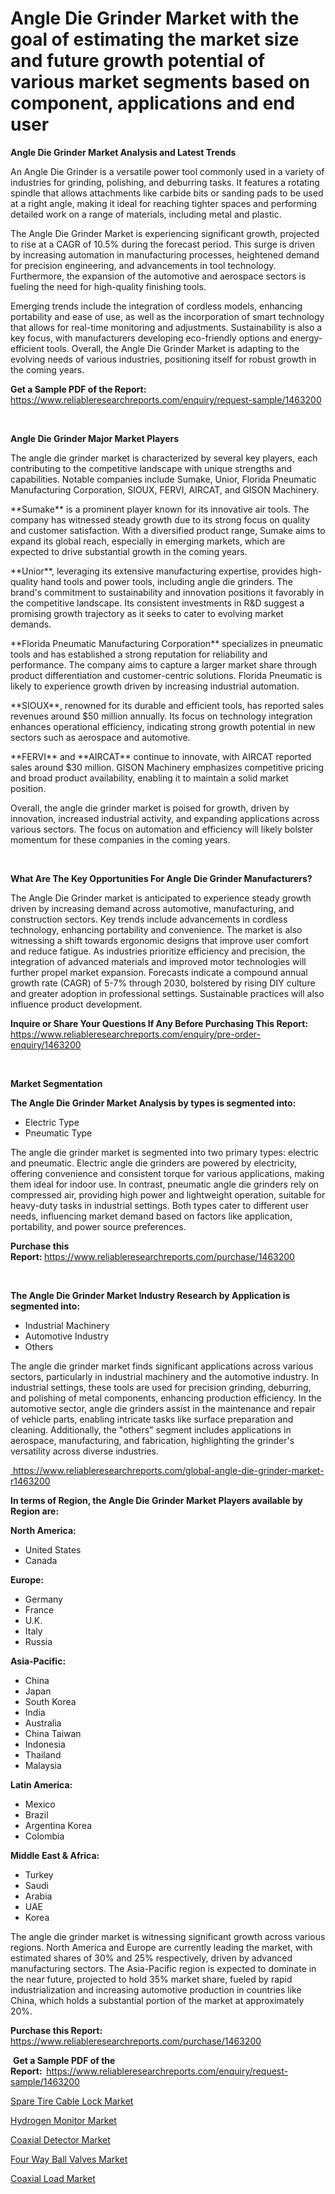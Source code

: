 <p><h1>Angle Die Grinder Market with the goal of estimating the market size and future growth potential of various market segments based on component, applications and end user</h1></p><p><strong>Angle Die Grinder Market Analysis and Latest Trends</strong></p>
<p><p>An Angle Die Grinder is a versatile power tool commonly used in a variety of industries for grinding, polishing, and deburring tasks. It features a rotating spindle that allows attachments like carbide bits or sanding pads to be used at a right angle, making it ideal for reaching tighter spaces and performing detailed work on a range of materials, including metal and plastic.</p><p>The Angle Die Grinder Market is experiencing significant growth, projected to rise at a CAGR of 10.5% during the forecast period. This surge is driven by increasing automation in manufacturing processes, heightened demand for precision engineering, and advancements in tool technology. Furthermore, the expansion of the automotive and aerospace sectors is fueling the need for high-quality finishing tools. </p><p>Emerging trends include the integration of cordless models, enhancing portability and ease of use, as well as the incorporation of smart technology that allows for real-time monitoring and adjustments. Sustainability is also a key focus, with manufacturers developing eco-friendly options and energy-efficient tools. Overall, the Angle Die Grinder Market is adapting to the evolving needs of various industries, positioning itself for robust growth in the coming years.</p></p>
<p><strong>Get a Sample PDF of the Report:&nbsp;</strong> <a href="https://www.reliableresearchreports.com/enquiry/request-sample/1463200?utm_campaign=83&utm_medium=2&utm_source=Github&utm_content=ia&utm_term=18022025&utm_id=angle-die-grinder">https://www.reliableresearchreports.com/enquiry/request-sample/1463200</a></p>
<p>&nbsp;</p>
<p><strong>Angle Die Grinder Major Market Players</strong></p>
<p><p>The angle die grinder market is characterized by several key players, each contributing to the competitive landscape with unique strengths and capabilities. Notable companies include Sumake, Unior, Florida Pneumatic Manufacturing Corporation, SIOUX, FERVI, AIRCAT, and GISON Machinery.</p><p>**Sumake** is a prominent player known for its innovative air tools. The company has witnessed steady growth due to its strong focus on quality and customer satisfaction. With a diversified product range, Sumake aims to expand its global reach, especially in emerging markets, which are expected to drive substantial growth in the coming years.</p><p>**Unior**, leveraging its extensive manufacturing expertise, provides high-quality hand tools and power tools, including angle die grinders. The brand's commitment to sustainability and innovation positions it favorably in the competitive landscape. Its consistent investments in R&D suggest a promising growth trajectory as it seeks to cater to evolving market demands.</p><p>**Florida Pneumatic Manufacturing Corporation** specializes in pneumatic tools and has established a strong reputation for reliability and performance. The company aims to capture a larger market share through product differentiation and customer-centric solutions. Florida Pneumatic is likely to experience growth driven by increasing industrial automation.</p><p>**SIOUX**, renowned for its durable and efficient tools, has reported sales revenues around $50 million annually. Its focus on technology integration enhances operational efficiency, indicating strong growth potential in new sectors such as aerospace and automotive.</p><p>**FERVI** and **AIRCAT** continue to innovate, with AIRCAT reported sales around $30 million. GISON Machinery emphasizes competitive pricing and broad product availability, enabling it to maintain a solid market position.</p><p>Overall, the angle die grinder market is poised for growth, driven by innovation, increased industrial activity, and expanding applications across various sectors. The focus on automation and efficiency will likely bolster momentum for these companies in the coming years.</p></p>
<p>&nbsp;</p>
<p><strong>What Are The Key Opportunities For Angle Die Grinder Manufacturers?</strong></p>
<p><p>The Angle Die Grinder market is anticipated to experience steady growth driven by increasing demand across automotive, manufacturing, and construction sectors. Key trends include advancements in cordless technology, enhancing portability and convenience. The market is also witnessing a shift towards ergonomic designs that improve user comfort and reduce fatigue. As industries prioritize efficiency and precision, the integration of advanced materials and improved motor technologies will further propel market expansion. Forecasts indicate a compound annual growth rate (CAGR) of 5-7% through 2030, bolstered by rising DIY culture and greater adoption in professional settings. Sustainable practices will also influence product development.</p></p>
<p><strong>Inquire or Share Your Questions If Any Before Purchasing This Report:</strong> <a href="https://www.reliableresearchreports.com/enquiry/pre-order-enquiry/1463200?utm_campaign=83&utm_medium=2&utm_source=Github&utm_content=ia&utm_term=18022025&utm_id=angle-die-grinder">https://www.reliableresearchreports.com/enquiry/pre-order-enquiry/1463200</a></p>
<p>&nbsp;</p>
<p><strong>Market Segmentation</strong></p>
<p><strong>The Angle Die Grinder Market Analysis by types is segmented into:</strong></p>
<p><ul><li>Electric Type</li><li>Pneumatic Type</li></ul></p>
<p><p>The angle die grinder market is segmented into two primary types: electric and pneumatic. Electric angle die grinders are powered by electricity, offering convenience and consistent torque for various applications, making them ideal for indoor use. In contrast, pneumatic angle die grinders rely on compressed air, providing high power and lightweight operation, suitable for heavy-duty tasks in industrial settings. Both types cater to different user needs, influencing market demand based on factors like application, portability, and power source preferences.</p></p>
<p><strong>Purchase this Report:&nbsp;</strong><a href="https://www.reliableresearchreports.com/purchase/1463200?utm_campaign=83&utm_medium=2&utm_source=Github&utm_content=ia&utm_term=18022025&utm_id=angle-die-grinder">https://www.reliableresearchreports.com/purchase/1463200</a></p>
<p>&nbsp;</p>
<p><strong>The Angle Die Grinder Market Industry Research by Application is segmented into:</strong></p>
<p><ul><li>Industrial Machinery</li><li>Automotive Industry</li><li>Others</li></ul></p>
<p><p>The angle die grinder market finds significant applications across various sectors, particularly in industrial machinery and the automotive industry. In industrial settings, these tools are used for precision grinding, deburring, and polishing of metal components, enhancing production efficiency. In the automotive sector, angle die grinders assist in the maintenance and repair of vehicle parts, enabling intricate tasks like surface preparation and cleaning. Additionally, the "others" segment includes applications in aerospace, manufacturing, and fabrication, highlighting the grinder's versatility across diverse industries.</p></p>
<p><a href="https://www.reliableresearchreports.com/global-angle-die-grinder-market-r1463200?utm_campaign=83&utm_medium=2&utm_source=Github&utm_content=ia&utm_term=18022025&utm_id=angle-die-grinder">&nbsp;https://www.reliableresearchreports.com/global-angle-die-grinder-market-r1463200</a></p>
<p><strong>In terms of Region, the Angle Die Grinder Market Players available by Region are:</strong></p>
<p>
    <p> <strong> North America: </strong>
        <ul>
            <li>United States</li>
            <li>Canada</li>
        </ul>
        </p> 
    <p> <strong> Europe: </strong>
        <ul>
            <li>Germany</li>
            <li>France</li>
            <li>U.K.</li>
            <li>Italy</li>
            <li>Russia</li>
        </ul>
        </p> 
    <p> <strong> Asia-Pacific: </strong>
        <ul>
            <li>China</li>
            <li>Japan</li>
            <li>South Korea</li>
            <li>India</li>
            <li>Australia</li>
            <li>China Taiwan</li>
            <li>Indonesia</li>
            <li>Thailand</li>
            <li>Malaysia</li>
        </ul>
        </p> 
    <p> <strong> Latin America: </strong>
        <ul>
            <li>Mexico</li>
            <li>Brazil</li>
            <li>Argentina Korea</li>
            <li>Colombia</li>
        </ul>
        </p> 
    <p> <strong> Middle East & Africa: </strong>
        <ul>
            <li>Turkey</li>
            <li>Saudi</li>
            <li>Arabia</li>
            <li>UAE</li>
            <li>Korea</li>
        </ul>
    </p>
    </p>
<p><p>The angle die grinder market is witnessing significant growth across various regions. North America and Europe are currently leading the market, with estimated shares of 30% and 25% respectively, driven by advanced manufacturing sectors. The Asia-Pacific region is expected to dominate in the near future, projected to hold 35% market share, fueled by rapid industrialization and increasing automotive production in countries like China, which holds a substantial portion of the market at approximately 20%.</p></p>
<p><strong>Purchase this Report: </strong><a href="https://www.reliableresearchreports.com/purchase/1463200?utm_campaign=83&utm_medium=2&utm_source=Github&utm_content=ia&utm_term=18022025&utm_id=angle-die-grinder">https://www.reliableresearchreports.com/purchase/1463200</a></p>
<p>&nbsp;<strong>Get a Sample PDF of the Report:&nbsp;&nbsp;</strong><a href="https://www.reliableresearchreports.com/enquiry/request-sample/1463200?utm_campaign=83&utm_medium=2&utm_source=Github&utm_content=ia&utm_term=18022025&utm_id=angle-die-grinder">https://www.reliableresearchreports.com/enquiry/request-sample/1463200</a></p>
<p><strong></strong></p>
<p><p><a href="https://github.com/phumlaaijem/Market-Research-Report-List-1/blob/main/spare-tire-cable-lock-market.md?utm_campaign=83&utm_medium=2&utm_source=Github&utm_content=ia&utm_term=18022025&utm_id=angle-die-grinder">Spare Tire Cable Lock Market</a></p><p><a href="https://github.com/eusoffyhanty/Market-Research-Report-List-1/blob/main/hydrogen-monitor-market.md?utm_campaign=83&utm_medium=2&utm_source=Github&utm_content=ia&utm_term=18022025&utm_id=angle-die-grinder">Hydrogen Monitor Market</a></p><p><a href="https://github.com/alasmyayock/Market-Research-Report-List-1/blob/main/coaxial-detector-market.md?utm_campaign=83&utm_medium=2&utm_source=Github&utm_content=ia&utm_term=18022025&utm_id=angle-die-grinder">Coaxial Detector Market</a></p><p><a href="https://github.com/aksayvoogdt/Market-Research-Report-List-1/blob/main/four-way-ball-valves-market.md?utm_campaign=83&utm_medium=2&utm_source=Github&utm_content=ia&utm_term=18022025&utm_id=angle-die-grinder">Four Way Ball Valves Market</a></p><p><a href="https://github.com/memorirummy/Market-Research-Report-List-1/blob/main/coaxial-load-market.md?utm_campaign=83&utm_medium=2&utm_source=Github&utm_content=ia&utm_term=18022025&utm_id=angle-die-grinder">Coaxial Load Market</a></p></p>